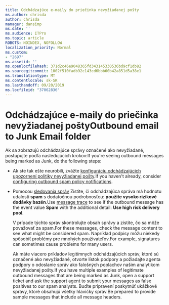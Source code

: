 ```yaml
---
title: Odchádzajúce e-maily do priečinka nevyžiadanej pošty
ms.author: chrisda
author: chrisda
manager: dansimp
ms.date: ''
ms.audience: ITPro
ms.topic: article
ROBOTS: NOINDEX, NOFOLLOW
localization_priority: Normal
ms.custom:
- "2697"
ms.assetid: ''
ms.openlocfilehash: 371d2c46e9048365fd343145330536bd9cf1db82
ms.sourcegitcommit: 1002f510fadb92c143cd6bbb60b42a851d5a38e1
ms.translationtype: MT
ms.contentlocale: sk-SK
ms.lasthandoff: 09/20/2019
ms.locfileid: "37062836"
---
```

# <a name="outbound-email-to-junk-email-folder"></a><span data-ttu-id="d19ca-102">Odchádzajúce e-maily do priečinka nevyžiadanej pošty</span><span class="sxs-lookup"><span data-stu-id="d19ca-102">Outbound email to Junk Email folder</span></span>

<span data-ttu-id="d19ca-103">Ak sa zobrazujú odchádzajúce správy označené ako nevyžiadané, postupujte podľa nasledujúcich krokov:</span><span class="sxs-lookup"><span data-stu-id="d19ca-103">If you're seeing outbound messages being marked as Junk, do the following steps:</span></span>

- <span data-ttu-id="d19ca-104">Ak ste tak ešte neurobili, zvážte [konfiguráciu odchádzajúcich upozornení politiky nevyžiadanej pošty](https://docs.microsoft.com/office365/securitycompliance/configure-the-outbound-spam-policy).</span><span class="sxs-lookup"><span data-stu-id="d19ca-104">If you haven't already, consider [configuring outbound spam policy notifications](https://docs.microsoft.com/office365/securitycompliance/configure-the-outbound-spam-policy).</span></span>

- <span data-ttu-id="d19ca-105">Pomocou [sledovania správ](https://docs.microsoft.com/office365/securitycompliance/message-trace-scc) Zistite, či odchádzajúca správa má hodnotu udalosti **spam** s dodatočnou podrobnosťou: **použite vysoko rizikové dodávky bazén**.</span><span class="sxs-lookup"><span data-stu-id="d19ca-105">Use [message trace](https://docs.microsoft.com/office365/securitycompliance/message-trace-scc) to see if the outbound message has the event value **Spam** with the additional detail: **Use high risk delivery pool**.</span></span>

  <span data-ttu-id="d19ca-106">V prípade týchto správ skontrolujte obsah správy a zistite, čo sa môže považovať za spam.</span><span class="sxs-lookup"><span data-stu-id="d19ca-106">For these messages, check the message content to see what might be considered spam.</span></span> <span data-ttu-id="d19ca-107">Napríklad podpisy môžu niekedy spôsobiť problémy pre mnohých používateľov.</span><span class="sxs-lookup"><span data-stu-id="d19ca-107">For example, signatures can sometimes cause problems for many users.</span></span>

  <span data-ttu-id="d19ca-108">Ak máte viacero príkladov legitímnych odchádzajúcich správ, ktoré sú označené ako nevyžiadané, otvorte lístok podpory a požiadajte agenta podpory o odoslanie správ ako falošných poplachov našim analytikom nevyžiadanej pošty.</span><span class="sxs-lookup"><span data-stu-id="d19ca-108">If you have multiple examples of legitimate outbound messages that are being marked as Junk, open a support ticket and ask the support agent to submit your messages as false positives to our spam analysts.</span></span> <span data-ttu-id="d19ca-109">Buďte pripravení poskytnúť ukážkové správy, ktoré obsahujú všetky hlavičky správ.</span><span class="sxs-lookup"><span data-stu-id="d19ca-109">Be prepared to provide sample messages that include all message headers.</span></span>
